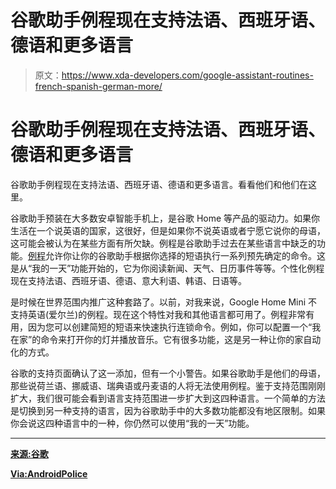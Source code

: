 # 谷歌助手例程现在支持法语、西班牙语、德语和更多语言

> 原文：<https://www.xda-developers.com/google-assistant-routines-french-spanish-german-more/>

# 谷歌助手例程现在支持法语、西班牙语、德语和更多语言

谷歌助手例程现在支持法语、西班牙语、德语和更多语言。看看他们和他们在这里。

谷歌助手预装在大多数安卓智能手机上，是谷歌 Home 等产品的驱动力。如果你生活在一个说英语的国家，这很好，但是如果你不说英语或者宁愿它说你的母语，这可能会被认为在某些方面有所欠缺。例程是谷歌助手过去在某些语言中缺乏的功能。[例程](https://www.xda-developers.com/google-home-routines-india-canada-uk-germany-australia/)允许你让你的谷歌助手根据你选择的短语执行一系列预先确定的命令。这是从“我的一天”功能开始的，它为你阅读新闻、天气、日历事件等等。个性化例程现在支持法语、西班牙语、德语、意大利语、韩语、日语等。

是时候在世界范围内推广这种套路了。以前，对我来说，Google Home Mini 不支持英语(爱尔兰)的例程。现在这个特性对我和其他语言都可用了。例程非常有用，因为您可以创建简短的短语来快速执行连锁命令。例如，你可以配置一个“我在家”的命令来打开你的灯并播放音乐。它有很多功能，这是另一种让你的家自动化的方式。

谷歌的支持页面确认了这一添加，但有一个小警告。如果谷歌助手是他们的母语，那些说荷兰语、挪威语、瑞典语或丹麦语的人将无法使用例程。鉴于支持范围刚刚扩大，我们很可能会看到语言支持范围进一步扩大到这四种语言。一个简单的方法是切换到另一种支持的语言，因为谷歌助手中的大多数功能都没有地区限制。如果你会说这四种语言中的一种，你仍然可以使用“我的一天”功能。

* * *

[**来源:谷歌**](https://support.google.com/googlehome/answer/7130274?hl=en)

[**Via:AndroidPolice**](https://www.androidpolice.com/2018/12/18/google-assistant-routines-are-now-official-in-many-languages-countries-but-not-netherlands-denmark-norway-or-sweden/)
